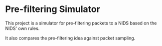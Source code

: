 # Pre-filtering Simulator

This project is a simulator for pre-filtering packets to a NIDS based on the NIDS' own rules. 

It also compares the pre-filtering idea against packet sampling.
